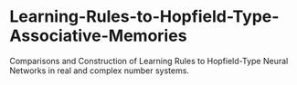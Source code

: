 # Learning-Rules-to-Hopfield-Type-Associative-Memories
Comparisons and Construction of Learning Rules to Hopfield-Type Neural Networks in real and complex number systems. 
